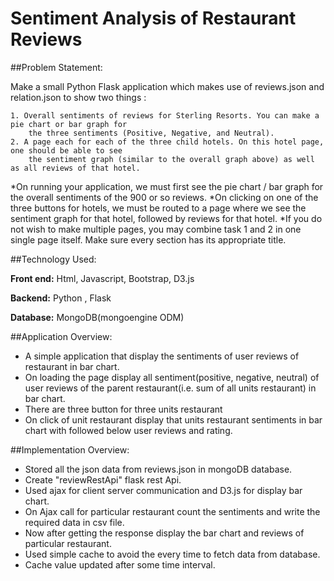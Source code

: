 # Sentiment Analysis of Restaurant Reviews

##Problem Statement:

  Make a small Python Flask application which makes use of reviews.json and relation.json to show two things :

    1. Overall sentiments of reviews for Sterling Resorts. You can make a pie chart or bar graph for
        the three sentiments (Positive, Negative, and Neutral).
    2. A page each for each of the three child hotels. On this hotel page, one should be able to see
        the sentiment graph (similar to the overall graph above) as well as all reviews of that hotel.
  *On running your application, we must first see the pie chart / bar graph for the overall sentiments of
    the 900 or so reviews.
  *On clicking on one of the three buttons for hotels, we must be routed to a page where we see the sentiment graph for
    that hotel, followed by reviews for that hotel.
  *If you do not wish to make multiple pages, you may combine task 1 and 2 in one single page itself. Make
    sure every section has its appropriate title.

##Technology Used:

 **Front end:** Html, Javascript, Bootstrap, D3.js

 **Backend:** Python , Flask

 **Database:** MongoDB(mongoengine ODM)

##Application Overview:

  * A simple application that display the sentiments of user reviews of restaurant in bar chart.
  * On loading the page display all sentiment(positive, negative, neutral) of user reviews of the parent restaurant(i.e. sum of all units restaurant) in bar chart.
  * There are three button for three units restaurant
  * On click of unit restaurant display that units restaurant sentiments in bar chart with followed below user reviews and rating.

##Implementation Overview:

  * Stored all the json data from reviews.json in mongoDB database.
  * Create "reviewRestApi" flask rest Api.
  * Used ajax for client server communication and D3.js for display bar chart.
  * On Ajax call for particular restaurant count the sentiments and write the required data in csv file.
  * Now after getting the response display the bar chart and reviews of particular restaurant.
  * Used simple cache to avoid the every time to fetch data from database.
  * Cache value updated after some time interval.

